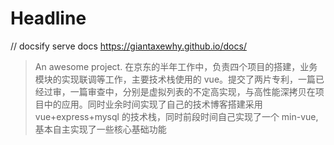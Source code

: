 # Headline

// docsify serve docs
https://giantaxewhy.github.io/docs/

> An awesome project.
> 在京东的半年工作中，负责四个项目的搭建，业务模块的实现联调等工作，主要技术栈使用的 vue。提交了两片专利，一篇已经过审，一篇审查中，分别是虚拟列表的不定高实现，与高性能深拷贝在项目中的应用。同时业余时间实现了自己的技术博客搭建采用 vue+express+mysql 的技术栈，同时前段时间自己实现了一个 min-vue,基本自主实现了一些核心基础功能
